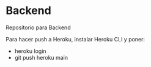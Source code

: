 # Backend
Repositorio para Backend

Para hacer push a Heroku, instalar Heroku CLI y poner:
- heroku login
- git push heroku main
